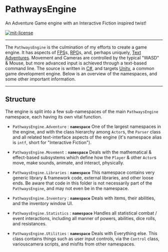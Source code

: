
PathwaysEngine
==============

An Adventure Game engine with an Interactive Fiction inspired twist!

[![mit-license](http://img.shields.io/:license-MIT-blue.svg?style=plastic)](http://bescott.mit-license.org)

---

The `PathwaysEngine` is the culmination of my efforts to create a game engine. It has aspects of [FPS][]s, [RPG][]s, and, perhaps uniquely, [Text Adventures][]. Movement and Cameras are controlled by the typical "WASD" & Mouse, but more advanced input is achieved through a text-based command line. The source is written in [C#][], and targets [Unity][], a common game development engine. Below is an overview of the namespaces, and some other important information.

[FPS]: <http://en.wikipedia.org/wiki/Marathon_Infinity>
[RPG]: <http://www.spiderwebsoftware.com/geneforge/>
[Text Adventures]: <http://ifdb.tads.org/viewgame?id=6dj2vguyiagrhvc2>
[C#]: <http://www.mono-project.com/docs/about-mono/languages/csharp/>
[Unity]: <http://unity3d.com>

---

## Structure ##

The engine is split into a few sub-namespaces of the main `PathwaysEngine` namespace, each having its own vital function.

- `PathwaysEngine.Adventure` : **`namespace`**
    One of the largest namespaces in the engine, and with the class hierarchy among `Actor`s, the `Parser` class and all related text-interface aspects of the engine (it's namespace alias is `intf`, short for "Interactive Fiction").

- `PathwaysEngine.Movement` : **`namespace`**
    Deals with the mathematical & effect-based subsystems which define how the `Player` & other `Actor`s move, make sounds, animate, and interact, physically.

- `PathwaysEngine.Libraries` : **`namespace`**
    This namespace contains very generic library & framework code, external libraries, and other loose ends. Be aware that code in this folder is not necessarily part of the `PathwaysEngine`, and may not even be in the namespace.

- `PathwaysEngine.Inventory` : **`namespace`**
    Deals with items, their abilities, and the inventory window UI.

- `PathwaysEngine.Statistics` : **`namespace`**
    Handles all statistical combat / event interactions, including all manner of powers, abilities, dice rolls, and resistances.

- `PathwaysEngine.Utilities` : **`namespace`**
    Deals with Everything else. This class contains things such as user input controls, via the `Control` class, variouscamera scripts, and misfits from other namespaces.






